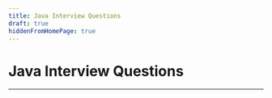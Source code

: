 ```yaml
---
title: Java Interview Questions
draft: true
hiddenFromHomePage: true
---
```

Java Interview Questions
====
____
